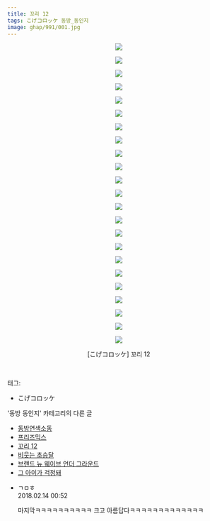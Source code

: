 ```yaml
---
title: 꼬리 12
tags: こげコロッケ 동방_동인지
image: ghap/991/001.jpg
---
```

<div class="article">
<p style="text-align: center; clear: none; float: none;"><img src="{{ site.nasurl }}/ghap/991/001.jpg"/></p>
<p style="text-align: center; clear: none; float: none;"><img src="{{ site.nasurl }}/ghap/991/002.jpg"/></p>
<p style="text-align: center; clear: none; float: none;"><img src="{{ site.nasurl }}/ghap/991/003.jpg"/></p>
<p style="text-align: center; clear: none; float: none;"><img src="{{ site.nasurl }}/ghap/991/004.jpg"/></p>
<p style="text-align: center; clear: none; float: none;"><img src="{{ site.nasurl }}/ghap/991/005.jpg"/></p>
<p style="text-align: center; clear: none; float: none;"><img src="{{ site.nasurl }}/ghap/991/006.jpg"/></p>
<p style="text-align: center; clear: none; float: none;"><img src="{{ site.nasurl }}/ghap/991/007.jpg"/></p>
<p style="text-align: center; clear: none; float: none;"><img src="{{ site.nasurl }}/ghap/991/008.jpg"/></p>
<p style="text-align: center; clear: none; float: none;"><img src="{{ site.nasurl }}/ghap/991/009.jpg"/></p>
<p style="text-align: center; clear: none; float: none;"><img src="{{ site.nasurl }}/ghap/991/010.jpg"/></p>
<p style="text-align: center; clear: none; float: none;"><img src="{{ site.nasurl }}/ghap/991/011.jpg"/></p>
<p style="text-align: center; clear: none; float: none;"><img src="{{ site.nasurl }}/ghap/991/012.jpg"/></p>
<p style="text-align: center; clear: none; float: none;"><img src="{{ site.nasurl }}/ghap/991/013.jpg"/></p>
<p style="text-align: center; clear: none; float: none;"><img src="{{ site.nasurl }}/ghap/991/014.jpg"/></p>
<p style="text-align: center; clear: none; float: none;"><img src="{{ site.nasurl }}/ghap/991/015.jpg"/></p>
<p style="text-align: center; clear: none; float: none;"><img src="{{ site.nasurl }}/ghap/991/016.jpg"/></p>
<p style="text-align: center; clear: none; float: none;"><img src="{{ site.nasurl }}/ghap/991/017.jpg"/></p>
<p style="text-align: center; clear: none; float: none;"><img src="{{ site.nasurl }}/ghap/991/018.jpg"/></p>
<p style="text-align: center; clear: none; float: none;"><img src="{{ site.nasurl }}/ghap/991/019.jpg"/></p>
<p style="text-align: center; clear: none; float: none;"><img src="{{ site.nasurl }}/ghap/991/020.jpg"/></p>
<p style="text-align: center; clear: none; float: none;"><img src="{{ site.nasurl }}/ghap/991/021.jpg"/></p>
<p style="text-align: center; clear: none; float: none;"><img src="{{ site.nasurl }}/ghap/991/022.jpg"/></p>
<p style="text-align: center; clear: none; float: none;"><img src="{{ site.nasurl }}/ghap/991/023.jpg"/></p>
<p style="text-align: center; clear: none; float: none;">[こげコロッケ] 꼬리 12</p>
<p><br/></p>
</div><div class="tagTrail">
<p>태그: </p>
<ul>
<li>こげコロッケ</li>
</ul>
</div><div class="another">
<p>'동방 동인지' 카테고리의 다른 글</p>
<ul>
<li><a href="/2016-07-21-ghap_994">동방연색소동</a></li>
<li><a href="/2016-07-21-ghap_992">프리즈믹스</a></li>
<li><a href="/2016-07-21-ghap_991">꼬리 12</a></li>
<li><a href="/2016-07-21-ghap_990">비웃는 초승달</a></li>
<li><a href="/2016-07-21-ghap_989">브랜드 뉴 웨이브 언더 그라운드</a></li>
<li><a href="/2016-07-21-ghap_988">그 아이가 걱정돼</a></li>
</ul>
</div><div class="cb_module cb_fluid">
<div class="cb_wrt cb_profile">
<div class="comment">
<ul>
<li class="cb_thumb_off" id="comment15199235">
<div class="cb_comment_area">
<div class="cb_info_area">
<div class="cb_section">
<span class="cb_nick_name">ㄱㅁㅎ</span>
</div>
<div class="cb_section">
<span class="cb_date">2018.02.14 00:52 </span>
</div>
</div>
<div class="cb_dsc_comment">
<p class="cb_dsc">
											마지막ㅋㅋㅋㅋㅋㅋㅋㅋㅋㅋ 크고 아름답다ㅋㅋㅋㅋㅋㅋㅋㅋㅋㅋㅋㅋㅋ
										</p>
</div>
</div></li>
</ul>
</div>
</div><!-- commentList close -->
</div>